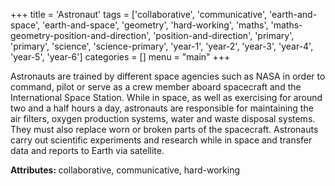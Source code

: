 +++
title = 'Astronaut'
tags = ['collaborative', 'communicative', 'earth-and-space', 'earth-and-space', 'geometry', 'hard-working', 'maths', 'maths-geometry-position-and-direction', 'position-and-direction', 'primary', 'primary', 'science', 'science-primary', 'year-1', 'year-2', 'year-3', 'year-4', 'year-5', 'year-6']
categories = []
menu = "main"
+++

Astronauts are trained by different space agencies such as NASA in order to command, pilot or serve as a crew member aboard spacecraft and the International Space Station. While in space, as well as exercising for around two and a half hours a day, astronauts are responsible for maintaining the air filters, oxygen production systems, water and waste disposal systems. They must also replace worn or broken parts of the spacecraft. Astronauts carry out scientific experiments and research while in space and transfer data and reports to Earth via satellite.

<strong>Attributes: </strong>collaborative, communicative, hard-working
